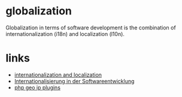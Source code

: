 # globalization

Globalization in terms of software development is the combination of internationalization (i18n) and localization (l10n).

# links

* [internationalization and localization](https://en.wikipedia.org/wiki/Internationalization_and_localization)
* [Internationalisierung in der Softwareentwicklung](https://de.wikipedia.org/wiki/Internationalisierung_(Softwareentwicklung))
* [php geo ip plugins](https://github.com/rodzadra/yii2-geolocation/tree/master/plugins)
